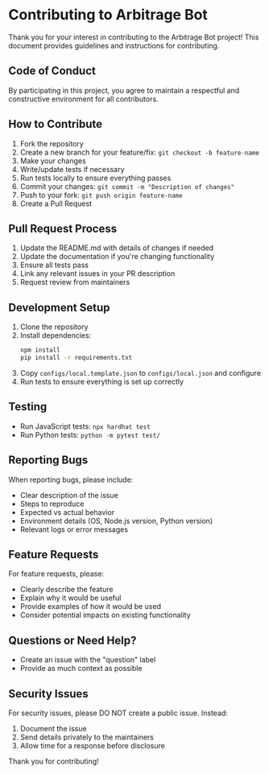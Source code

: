 # Contributing to Arbitrage Bot

Thank you for your interest in contributing to the Arbitrage Bot project! This document provides guidelines and instructions for contributing.

## Code of Conduct

By participating in this project, you agree to maintain a respectful and constructive environment for all contributors.

## How to Contribute

1. Fork the repository
2. Create a new branch for your feature/fix: `git checkout -b feature-name`
3. Make your changes
4. Write/update tests if necessary
5. Run tests locally to ensure everything passes
6. Commit your changes: `git commit -m "Description of changes"`
7. Push to your fork: `git push origin feature-name`
8. Create a Pull Request

## Pull Request Process

1. Update the README.md with details of changes if needed
2. Update the documentation if you're changing functionality
3. Ensure all tests pass
4. Link any relevant issues in your PR description
5. Request review from maintainers

## Development Setup

1. Clone the repository
2. Install dependencies:
   ```bash
   npm install
   pip install -r requirements.txt
   ```
3. Copy `configs/local.template.json` to `configs/local.json` and configure
4. Run tests to ensure everything is set up correctly

## Testing

- Run JavaScript tests: `npx hardhat test`
- Run Python tests: `python -m pytest test/`

## Reporting Bugs

When reporting bugs, please include:

- Clear description of the issue
- Steps to reproduce
- Expected vs actual behavior
- Environment details (OS, Node.js version, Python version)
- Relevant logs or error messages

## Feature Requests

For feature requests, please:

- Clearly describe the feature
- Explain why it would be useful
- Provide examples of how it would be used
- Consider potential impacts on existing functionality

## Questions or Need Help?

- Create an issue with the "question" label
- Provide as much context as possible

## Security Issues

For security issues, please DO NOT create a public issue. Instead:

1. Document the issue
2. Send details privately to the maintainers
3. Allow time for a response before disclosure

Thank you for contributing!
